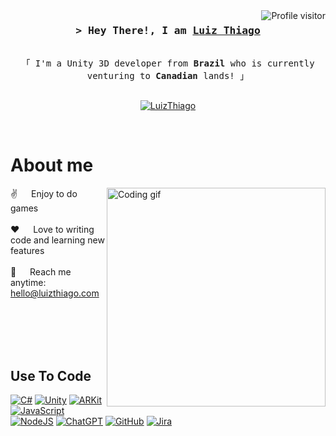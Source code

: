 <!--
<h2 align="center">
  Welcome to Luiz Thiago World!
  <img src="https://media.giphy.com/media/hvRJCLFzcasrR4ia7z/giphy.gif" width="28">
</h2>
-->

<!--
<p align="center">
  <a href="https://github.com/LuizThiago"><img src="https://readme-typing-svg.herokuapp.com/?lines=Self%20Taught%20Programmer;Front%20End%20Developer;1.5%2B%20years%20of%20coding%20experience;Always%20learning%20new%20things&center=true&width=380&height=45"></a>
</p>

 -->

<a href="https://komarev.com/ghpvc/?username=LuizThiago">
  <img align="right" src="https://komarev.com/ghpvc/?username=LuizThiago&label=Visitors&color=0e75b6&style=flat" alt="Profile visitor" />
</a>




<!-- Intro  -->
<h3 align="center">
        <samp>&gt; Hey There!, I am
                <b><a target="_blank" href="https://LuizThiago.com">Luiz Thiago</a></b>
        </samp>
</h3>


<p align="center"> 
  <samp>
    <br>
    「 I'm a Unity 3D developer from <b>Brazil</b> who is currently venturing to <b>Canadian</b> lands! 」
    <br>
    <br>
  </samp>
</p>

<p align="center">
 <a href="https://www.linkedin.com/in/luiz-thiago-souza-b007b757/" target="_blank">
  <img src="https://img.shields.io/badge/LinkedIn-0077B5?style=for-the-badge&logo=linkedin&logoColor=white" alt="LuizThiago"/>
 </a>
</p>
<br />

<!-- About Section -->
 # About me
 
<p>
 <img align="right" width="350" src="/assets/programmer.gif" alt="Coding gif" />
  
 ✌️ &emsp; Enjoy to do games<br/><br/>
 ❤️ &emsp; Love to writing code and learning new features<br/><br/>
 📧 &emsp; Reach me anytime: hello@luizthiago.com<br/><br/>

</p>

<br/>
<br/>
<br/>

## Use To Code

[![C#](https://custom-icon-badges.demolab.com/badge/C%23-%23239120.svg?logo=cshrp&logoColor=white)](#)
[![Unity](https://img.shields.io/badge/Unity-%23000000.svg?logo=unity&logoColor=white)](#)
[![ARKit](https://img.shields.io/badge/ARKit-%23000000.svg?logo=apple&logoColor=white)](#)
[![JavaScript](https://img.shields.io/badge/JavaScript-F7DF1E?logo=javascript&logoColor=000)](#)
[![NodeJS](https://img.shields.io/badge/Node.js-6DA55F?logo=node.js&logoColor=white)](#)
[![ChatGPT](https://img.shields.io/badge/ChatGPT-74aa9c?logo=openai&logoColor=white)](#)
[![GitHub](https://img.shields.io/badge/GitHub-%23121011.svg?logo=github&logoColor=white)](#)
[![Jira](https://img.shields.io/badge/Jira-0052CC?logo=jira&logoColor=fff)](#)

<br/>
